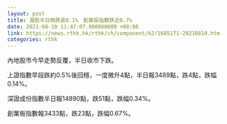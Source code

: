 ```yaml
---
layout: post
title: 滬股半日微跌逾0.1%　創業板指數跌近0.7%
date: 2021-08-10 11:47:07.000000000 +08:00
link: https://news.rthk.hk/rthk/ch/component/k2/1605171-20210810.htm
categories: rthk
---
```


內地股市今早走勢反覆，半日收市下跌。

上證指數早段跌約0.5%後回穩，一度微升4點，半日報3489點，跌4點，跌幅0.14%。

深證成份指數半日報14890點，跌51點，跌幅0.34%。

創業板指數報3433點，跌23點，跌幅0.67%。
